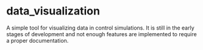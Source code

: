# data_visualization

A simple tool for visualizing data in control simulations.
It is still in the early stages of development and not enough features are 
implemented to require a proper documentation.